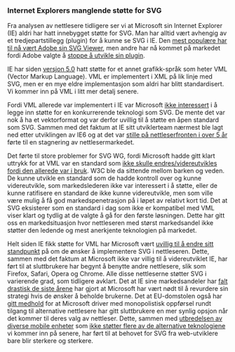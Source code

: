 ### Internet Explorers manglende støtte for SVG ###

Fra analysen av nettlesere tidligere ser vi at Microsoft sin Internet
Explorer (IE) aldri har hatt innebygget støtte for SVG. Man har alltid vært
avhengig av et tredjepartstillegg (plugin) for å kunne se SVG i IE. Den
[mest populære har til nå vært Adobe sin SVG Viewer][1], men andre har nå
kommet på markedet fordi Adobe valgte å [stoppe å utvikle sin plugin][2].

IE har siden [versjon 5.0][3] hatt støtte for et annet grafikk-språk som
heter VML (Vector Markup Language). VML er implementert i XML på lik linje
med SVG, men er en mye eldre implementasjon som aldri har blitt
standardisert. Vi kommer inn på VML i litt mer detalj senere.

Fordi VML allerede var implementert i IE var Microsoft [ikke interessert][4]
i å legge inn støtte for en konkurrerende teknologi som SVG. De mente det
var nok å ha et vektorformat og var derfor uvillig til å støtte en åpen
standard som SVG. Sammen med det faktum at IE sitt utviklerteam nærmest ble
lagt ned etter utviklingen av IE6 og at det var [stille på nettleserfronten i
over 5 år][5] førte til en stagnering av nettlesermarkedet.

Det førte til store problemer for SVG WG, fordi Microsoft hadde gitt klart
uttrykk for at VML var en standard som [ikke skulle endres/videreutvikles
fordi den allerede var i bruk][6]. W3C ble da sittende mellom barken og
veden. De kunne utvikle en standard som de hadde kontroll over og kunne
videreutvikle, som markedslederen ikke var interessert i å støtte, eller de
kunne ratifisere en standard de ikke kunne videreutvikle, men som ville være
mulig å få god markedspenetrasjon på i løpet av relativt kort tid. Det at
SVG eksisterer som en standard i dag som ikke er kompatibel med VML viser
klart og tydlig at de valgte å gå for den første løsningen. Dette har gitt
oss en markedsituasjon hvor nettleseren med størst markedsandel ikke støtter
den ledende og mest anerkjente teknologien på markedet.

Helt siden IE fikk støtte for VML har Microsoft vært [uvillig til å endre
sitt standpunkt][4] på om de ønsker å implementere SVG i nettleseren. Dette,
sammen med det faktum at Microsoft ikke var villig til å videreutviklet IE,
har ført til at sluttbrukere har begynt å benytte andre nettlesere, slik som
Firefox, Safari, Opera og Chrome. Alle disse nettleserne støtter SVG i
varierende grad, som tidligere avklart. Det at IE sine markedsandeler har
[falt drastisk de siste årene][7] har gjort at Microsoft har vært nødt til å
revurdere sin strategi hvis de ønsker å beholde brukerne. Det at
EU-domstolen også har [gitt medhold][8] for at Microsoft driver med
monopolistisk oppførsel rundt tilgang til alternative nettlesere har gitt
sluttbrukere en mer synlig opsjon når det kommer til deres valg av
nettleser. Dette, sammen med [utbredelsen av diverse mobile enheter][9] som
[ikke støtter flere av de alternative teknologiene][10] vi kommer inn på
senere, har ført til at behovet for SVG fra web-utviklere bare blir sterkere
og sterkere.

[1]: http://www.oreillynet.com/mac/blog/2001/04/exploring_svg.html "Exploring SVG, Jason McIntosh, 2001-04-30"
[2]: http://www.adobe.com/svg/eol.html "Adobe to Discontinue Adobe SVG Viewer, Adobe, 2009-01-01"
[3]: http://en.wikipedia.org/wiki/Vector_Markup_Language "Vector Markup Language, Wikipedia, extracted 2010-05-25"
[4]: http://www.robweir.com/blog/2006/07/cum-mortuis-in-lingua-mortua.html "VML and OOXML: Cum mortuis in lingua mortua, Rob Weir, 2006-07-24"
[5]: http://www.readwriteweb.com/archives/web_browser_faceoff.php "Web Browser Faceoff, Alex Iskold, 2006-10-06"
[6]: http://www.w3.org/Graphics/SVG/WG/wiki/Secret_Origin_of_SVG "Secret Origins of SVG, W3C, extracted 2010-05-25"
[7]: http://gs.statcounter.com/#browser-ww-monthly-200807-201005 "StatCounter Global Stats, Browsers, July 2008 to May 2010"
[8]: http://www.sitepoint.com/blogs/2009/12/17/microsoft-browser-ballot-screen/ "Microsoft agrees to browser ballot terms, Craig Buckler, 2009-12-17"
[9]: http://gs.statcounter.com/#mobile_vs_desktop-ww-monthly-200812-201005 "StatCounter Global Stats, Movile vs. Desktop,  December 2008 to May 2010"
[10]: http://www.dlocc.com/articles/apple-ipad-no-flash-plugin-support/ "Apple iPad: No Flash plugin support, Devin Walker, 2010-01-27"
